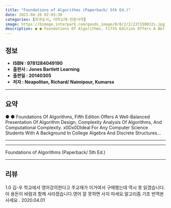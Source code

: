 ```yaml
---
title: "Foundations of Algorithms (Paperback/ 5th Ed.)"
date: 2021-04-26 02:03:30
categories: [외국도서, 대학교재-전문서적]
image: https://bimage.interpark.com/goods_image/0/0/2/2/237150022s.jpg
description: ● ● Foundations Of Algorithms, Fifth Edition Offers A Well-Balanced Presentation Of Algorithm Design, Complexity Analysis Of Algorithms, And Computational Com
---
```


## **정보**

- **ISBN : 9781284049190**
- **출판사 : Jones   Bartlett Learning**
- **출판일 : 20140305**
- **저자 : Neapolitan, Richard/ Naimipour, Kumarss**

------



## **요약**

●  ●  Foundations Of Algorithms, Fifth Edition Offers A Well-Balanced Presentation Of Algorithm Design, Complexity Analysis Of Algorithms, And Computational Complexity. x0Dx0DIdeal For Any Computer Science Students With A Background In College Algebra And Discrete Structures... 

------



------


Foundations of Algorithms (Paperback/ 5th Ed.) 

------


## **리뷰** 

1.0 김-우 학교에서 영어강의한다고 주교재가 이거여서 구매했는데 역시 못 읽겠습니다. 아 용돈이 바람과 함께 사라졌습니다.영어 잘 못하면 사지 마세요.알고리즘 기초 번역본 사세요 . 2020.04.01 <br/>